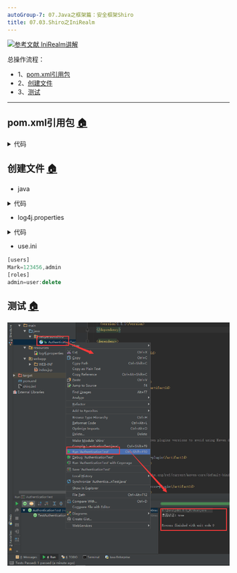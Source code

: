 ```yaml
---
autoGroup-7: 07.Java之框架篇：安全框架Shiro
title: 07.03.Shiro之IniRealm
---
```


[![](https://img.shields.io/badge/参考文献-IniRealm讲解-yellow.svg "参考文献 IniRealm讲解")](https://www.imooc.com/video/16954)


总操作流程：
- 1、[pom.xml引用包](#java-01)
- 2、[创建文件](#java-02)
- 3、[测试](#java-03)

***

## pom.xml引用包 <a name="java-01" href="#" >:house:</a>

<details>
<summary>代码</summary>

```xml
    <dependency>
      <groupId>junit</groupId>
      <artifactId>junit</artifactId>
      <version>4.12</version>
    </dependency>

    <dependency>
      <groupId>org.apache.shiro</groupId>
      <artifactId>shiro-core</artifactId>
      <version>1.3.1</version>
    </dependency>

    <dependency>
      <groupId>log4j</groupId>
      <artifactId>log4j</artifactId>
      <version>1.2.17</version>
    </dependency>

    <dependency>
      <groupId>org.slf4j</groupId>
      <artifactId>slf4j-log4j12</artifactId>
      <version>1.7.25</version>
      <scope>test</scope>
    </dependency>
```

</details>

## 创建文件 <a name="java-02" href="#" >:house:</a>

 - java

<details>
<summary>代码</summary>

```java
import org.apache.shiro.SecurityUtils;
import org.apache.shiro.authc.UsernamePasswordToken;
import org.apache.shiro.mgt.DefaultSecurityManager;
import org.apache.shiro.realm.text.IniRealm;
import org.apache.shiro.subject.Subject;
import org.junit.Test;

/**
 *eated by admin on 2018/6/18.
 */
public class JdbcRealm {

    @Test
    public void TestIniRealm(){
        IniRealm iniRealm=new IniRealm("classpath:use.ini");
        //1、创建SecurityManager环境
        DefaultSecurityManager defaultSecurityManager=new DefaultSecurityManager();
        defaultSecurityManager.setRealm(iniRealm);
        //2、主体提交认证请求
        SecurityUtils.setSecurityManager(defaultSecurityManager);
        Subject subject = SecurityUtils.getSubject();

        UsernamePasswordToken token = new UsernamePasswordToken("Mark","123456");//用户名，密码
        subject.login(token);
        System.out.println("是否认证："+subject.isAuthenticated());

        subject.checkRole("admin");
        subject.checkPermission("user:delete");
    }
}
```

</details>

- log4j.properties

<details>
<summary>代码</summary>

```js
# Configure logging for testing: optionally with log file
log4j.rootLogger=WARN, stdout
# log4j.rootLogger=WARN, stdout, logfile

log4j.appender.stdout=org.apache.log4j.ConsoleAppender
log4j.appender.stdout.layout=org.apache.log4j.PatternLayout
log4j.appender.stdout.layout.ConversionPattern=%d %p [%c] - %m%n

log4j.appender.logfile=org.apache.log4j.FileAppender
log4j.appender.logfile.File=target/spring.log
log4j.appender.logfile.layout=org.apache.log4j.PatternLayout
log4j.appender.logfile.layout.ConversionPattern=%d %p [%c] - %m%n
```

</details>

- use.ini
```js
[users]
Mark=123456,admin
[roles]
admin=user:delete
```

## 测试 <a name="java-03" href="#" >:house:</a>
![](./image/07.01-2.png)